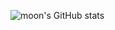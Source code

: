 ![moon's GitHub stats](https://github-readme-stats.vercel.app/api?username=taemoon3432&show_icons=true&theme=default)

